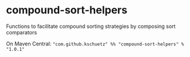 compound-sort-helpers
=====================

Functions to facilitate compound sorting strategies by composing sort comparators

On Maven Central:
`"com.github.kschuetz" %% "compound-sort-helpers" % "1.0.1"`
